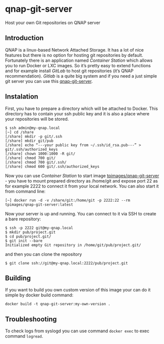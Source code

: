 # qnap-git-server
Host your own Git repositories on QNAP server

## Introduction
QNAP is a linux-based Network Attached Storage. It has a lot of nice features but there is no option for hosting git repositories by default. Fortunately there is an application named _Container Station_ which allows you to run Docker or LXC images. So it’s pretty easy to extend functions and for example install _GitLab_ to host git repositories (it’s QNAP recommendation). _Gitlab_ is a quite big system and if you need a just simple git server you can use this [qnap-git-server](https://github.com/tomplus/qnap-git-server).

## Instalation

First, you have to prepare a directory which will be attached to Docker. This directory has to contain your ssh public key and it is also a place where your repositories will be stored.

```
$ ssh admin@my-qnap.local
[~] cd /share
[/share] mkdir -p git/.ssh
[/share] mkdir git/pub
[/share] echo “---your public key from ~/.ssh/id_rsa.pub---” > git/.ssh/authorized_keys
[/share] chown 1000:1000 -R git/
[/share] chmod 700 git/
[/share] chmod 700 git/.ssh/
[/share] chmod 600 git/.ssh/authorized_keys
```

Now you can use _Container Station_ to start image [tpimages/qnap-git-server](https://hub.docker.com/r/tpimages/qnap-git-server/) - you have to mount prepared directory as /home/git and expose port 22 as for example 2222 to connect it from your local network. You can also start it from command line:

```
[~] docker run -d -v /share/git:/home/git -p 2222:22 --rm tpimages/qnap-git-server:latest
```

Now your server is up and running. You can connect to it via SSH to create a bare repository:

```
$ ssh -p 2222 git@my-qnap.local
$ mkdir pub/project.git
$ cd pub/project.git/
$ git init --bare
Initialized empty Git repository in /home/git/pub/project.git/
```

and then you can clone the repository
```
$ git clone ssh://git@my-qnap.local:2222/pub/project.git
```


## Building

If you want to build you own custom version of this image your can do it simple by docker build command:

```
docker build -t qnap-git-server:my-own-version .
```


## Troubleshooting
To check logs from syslogd you can use command `docker exec` to exec command `logread`.
